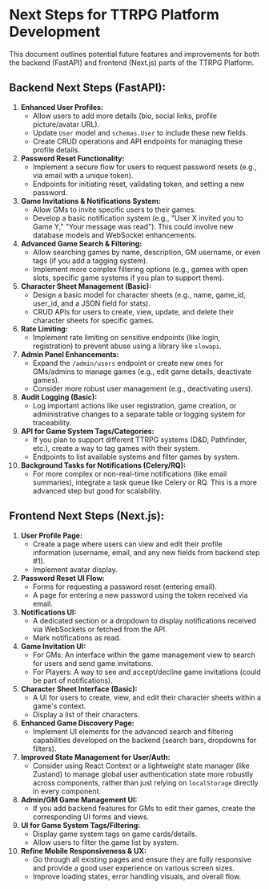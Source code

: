 # Next Steps for TTRPG Platform Development

This document outlines potential future features and improvements for both the backend (FastAPI) and frontend (Next.js) parts of the TTRPG Platform.

## Backend Next Steps (FastAPI):

1.  **Enhanced User Profiles:**
    *   Allow users to add more details (bio, social links, profile picture/avatar URL).
    *   Update `User` model and `schemas.User` to include these new fields.
    *   Create CRUD operations and API endpoints for managing these profile details.
2.  **Password Reset Functionality:**
    *   Implement a secure flow for users to request password resets (e.g., via email with a unique token).
    *   Endpoints for initiating reset, validating token, and setting a new password.
3.  **Game Invitations & Notifications System:**
    *   Allow GMs to invite specific users to their games.
    *   Develop a basic notification system (e.g., "User X invited you to Game Y," "Your message was read"). This could involve new database models and WebSocket enhancements.
4.  **Advanced Game Search & Filtering:**
    *   Allow searching games by name, description, GM username, or even tags (if you add a tagging system).
    *   Implement more complex filtering options (e.g., games with open slots, specific game systems if you plan to support them).
5.  **Character Sheet Management (Basic):**
    *   Design a basic model for character sheets (e.g., name, game_id, user_id, and a JSON field for stats).
    *   CRUD APIs for users to create, view, update, and delete their character sheets for specific games.
6.  **Rate Limiting:**
    *   Implement rate limiting on sensitive endpoints (like login, registration) to prevent abuse using a library like `slowapi`.
7.  **Admin Panel Enhancements:**
    *   Expand the `/admin/users` endpoint or create new ones for GMs/admins to manage games (e.g., edit game details, deactivate games).
    *   Consider more robust user management (e.g., deactivating users).
8.  **Audit Logging (Basic):**
    *   Log important actions like user registration, game creation, or administrative changes to a separate table or logging system for traceability.
9.  **API for Game System Tags/Categories:**
    *   If you plan to support different TTRPG systems (D&D, Pathfinder, etc.), create a way to tag games with their system.
    *   Endpoints to list available systems and filter games by system.
10. **Background Tasks for Notifications (Celery/RQ):**
    *   For more complex or non-real-time notifications (like email summaries), integrate a task queue like Celery or RQ. This is a more advanced step but good for scalability.

## Frontend Next Steps (Next.js):

1.  **User Profile Page:**
    *   Create a page where users can view and edit their profile information (username, email, and any new fields from backend step #1).
    *   Implement avatar display.
2.  **Password Reset UI Flow:**
    *   Forms for requesting a password reset (entering email).
    *   A page for entering a new password using the token received via email.
3.  **Notifications UI:**
    *   A dedicated section or a dropdown to display notifications received via WebSockets or fetched from the API.
    *   Mark notifications as read.
4.  **Game Invitation UI:**
    *   For GMs: An interface within the game management view to search for users and send game invitations.
    *   For Players: A way to see and accept/decline game invitations (could be part of notifications).
5.  **Character Sheet Interface (Basic):**
    *   A UI for users to create, view, and edit their character sheets within a game's context.
    *   Display a list of their characters.
6.  **Enhanced Game Discovery Page:**
    *   Implement UI elements for the advanced search and filtering capabilities developed on the backend (search bars, dropdowns for filters).
7.  **Improved State Management for User/Auth:**
    *   Consider using React Context or a lightweight state manager (like Zustand) to manage global user authentication state more robustly across components, rather than just relying on `localStorage` directly in every component.
8.  **Admin/GM Game Management UI:**
    *   If you add backend features for GMs to edit their games, create the corresponding UI forms and views.
9.  **UI for Game System Tags/Filtering:**
    *   Display game system tags on game cards/details.
    *   Allow users to filter the game list by system.
10. **Refine Mobile Responsiveness & UX:**
    *   Go through all existing pages and ensure they are fully responsive and provide a good user experience on various screen sizes.
    *   Improve loading states, error handling visuals, and overall flow.